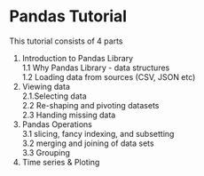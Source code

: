 # Pandas Tutorial


This tutorial consists of 4 parts

1. Introduction to Pandas Library <br>
  1.1 Why Pandas Library - data structures <br>
  1.2 Loading data from sources (CSV, JSON etc) <br>
2. Viewing data <br>
  2.1.Selecting data <br> 
  2.2 Re-shaping and pivoting datasets <br>
  2.3 Handing missing data <br>
3. Pandas Operations <br>
  3.1 slicing, fancy indexing, and subsetting <br>
  3.2 merging and joining of data sets <br>
  3.3 Grouping  <br>
4. Time series & Ploting <br>
